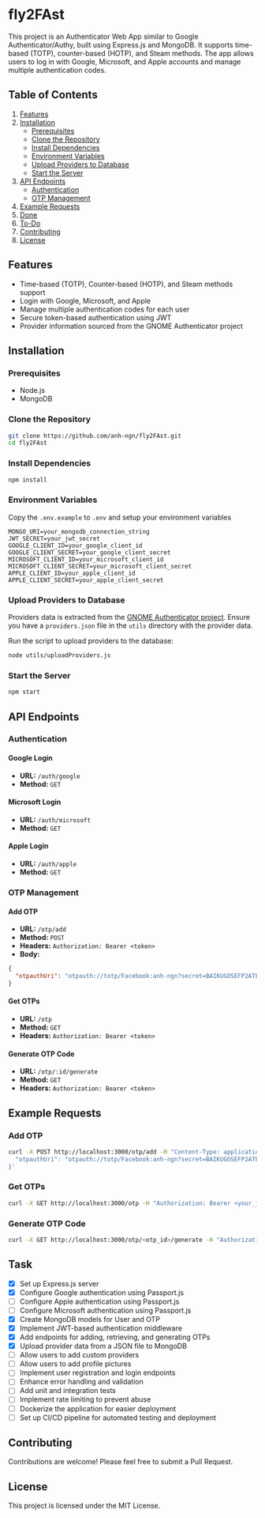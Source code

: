 # fly2FAst

This project is an Authenticator Web App similar to Google Authenticator/Authy, built using Express.js and MongoDB. It supports time-based (TOTP), counter-based (HOTP), and Steam methods. The app allows users to log in with Google, Microsoft, and Apple accounts and manage multiple authentication codes.

## Table of Contents

1. [Features](#features)
2. [Installation](#installation)
   - [Prerequisites](#prerequisites)
   - [Clone the Repository](#clone-the-repository)
   - [Install Dependencies](#install-dependencies)
   - [Environment Variables](#environment-variables)
   - [Upload Providers to Database](#upload-providers-to-database)
   - [Start the Server](#start-the-server)
3. [API Endpoints](#api-endpoints)
   - [Authentication](#authentication)
   - [OTP Management](#otp-management)
4. [Example Requests](#example-requests)
5. [Done](#done)
6. [To-Do](#to-do)
7. [Contributing](#contributing)
8. [License](#license)

## Features

- Time-based (TOTP), Counter-based (HOTP), and Steam methods support
- Login with Google, Microsoft, and Apple
- Manage multiple authentication codes for each user
- Secure token-based authentication using JWT
- Provider information sourced from the GNOME Authenticator project

## Installation

### Prerequisites

- Node.js
- MongoDB

### Clone the Repository

```sh
git clone https://github.com/anh-ngn/fly2FAst.git
cd fly2FAst
```

### Install Dependencies

```sh
npm install
```

### Environment Variables

Copy the `.env.example` to `.env` and setup your environment variables

```plaintext
MONGO_URI=your_mongodb_connection_string
JWT_SECRET=your_jwt_secret
GOOGLE_CLIENT_ID=your_google_client_id
GOOGLE_CLIENT_SECRET=your_google_client_secret
MICROSOFT_CLIENT_ID=your_microsoft_client_id
MICROSOFT_CLIENT_SECRET=your_microsoft_client_secret
APPLE_CLIENT_ID=your_apple_client_id
APPLE_CLIENT_SECRET=your_apple_client_secret
```

### Upload Providers to Database

Providers data is extracted from the [GNOME Authenticator project](https://apps.gnome.org/Authenticator/). Ensure you have a `providers.json` file in the `utils` directory with the provider data.

Run the script to upload providers to the database:

```sh
node utils/uploadProviders.js
```

### Start the Server

```sh
npm start
```

## API Endpoints

### Authentication

#### Google Login

- **URL:** `/auth/google`
- **Method:** `GET`

#### Microsoft Login

- **URL:** `/auth/microsoft`
- **Method:** `GET`

#### Apple Login

- **URL:** `/auth/apple`
- **Method:** `GET`

### OTP Management

#### Add OTP

- **URL:** `/otp/add`
- **Method:** `POST`
- **Headers:** `Authorization: Bearer <token>`
- **Body:**

```json
{
  "otpauthUri": "otpauth://totp/Facebook:anh-ngn?secret=BAIKUGOSEFP2ATES&issuer=Facebook"
}
```

#### Get OTPs

- **URL:** `/otp`
- **Method:** `GET`
- **Headers:** `Authorization: Bearer <token>`

#### Generate OTP Code

- **URL:** `/otp/:id/generate`
- **Method:** `GET`
- **Headers:** `Authorization: Bearer <token>`

## Example Requests

### Add OTP

```sh
curl -X POST http://localhost:3000/otp/add -H "Content-Type: application/json" -H "Authorization: Bearer <your_jwt_token>" -d '{
  "otpauthUri": "otpauth://totp/Facebook:anh-ngn?secret=BAIKUGOSEFP2ATES&issuer=Facebook"
}'
```

### Get OTPs

```sh
curl -X GET http://localhost:3000/otp -H "Authorization: Bearer <your_jwt_token>"
```

### Generate OTP Code

```sh
curl -X GET http://localhost:3000/otp/<otp_id>/generate -H "Authorization: Bearer <your_jwt_token>"
```

## Task

- [x] Set up Express.js server
- [x] Configure Google authentication using Passport.js
- [ ] Configure Apple authentication using Passport.js
- [ ] Configure Microsoft authentication using Passport.js
- [x] Create MongoDB models for User and OTP
- [x] Implement JWT-based authentication middleware
- [x] Add endpoints for adding, retrieving, and generating OTPs
- [x] Upload provider data from a JSON file to MongoDB
- [ ] Allow users to add custom providers
- [ ] Allow users to add profile pictures
- [ ] Implement user registration and login endpoints
- [ ] Enhance error handling and validation
- [ ] Add unit and integration tests
- [ ] Implement rate limiting to prevent abuse
- [ ] Dockerize the application for easier deployment
- [ ] Set up CI/CD pipeline for automated testing and deployment

## Contributing

Contributions are welcome! Please feel free to submit a Pull Request.

## License

This project is licensed under the MIT License.
